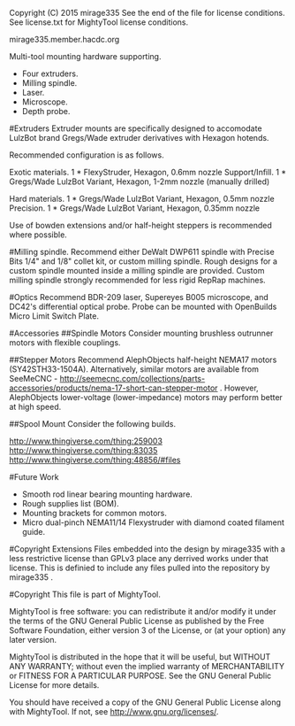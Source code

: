 Copyright (C) 2015 mirage335
See the end of the file for license conditions.
See license.txt for MightyTool license conditions.

mirage335.member.hacdc.org

Multi-tool mounting hardware supporting.
* Four extruders.
* Milling spindle.
* Laser.
* Microscope.
* Depth probe.

#Extruders
Extruder mounts are specifically designed to accomodate LulzBot brand Gregs/Wade extruder derivatives with Hexagon hotends.

Recommended configuration is as follows.

Exotic materials.	1 * FlexyStruder, Hexagon, 0.6mm nozzle
Support/Infill.		1 * Gregs/Wade LulzBot Variant, Hexagon, 1-2mm nozzle (manually drilled)

Hard materials.		1 * Gregs/Wade LulzBot Variant, Hexagon, 0.5mm nozzle
Precision.		1 * Gregs/Wade LulzBot Variant, Hexagon, 0.35mm nozzle

Use of bowden extensions and/or half-height steppers is recommended where possible.

#Milling spindle.
Recommend either DeWalt DWP611 spindle with Precise Bits 1/4" and 1/8" collet kit, or custom milling spindle. Rough designs for a custom spindle mounted inside a milling spindle are provided. Custom milling spindle strongly recommended for less rigid RepRap machines.

#Optics
Recommend BDR-209 laser, Supereyes B005 microscope, and DC42's differential optical probe. Probe can be mounted with OpenBuilds Micro Limit Switch Plate.

#Accessories
##Spindle Motors
Consider mounting brushless outrunner motors with flexible couplings.

##Stepper Motors
Recommend AlephObjects half-height NEMA17 motors (SY42STH33-1504A). Alternatively, similar motors are available from SeeMeCNC - http://seemecnc.com/collections/parts-accessories/products/nema-17-short-can-stepper-motor . However, AlephObjects lower-voltage (lower-impedance) motors may perform better at high speed.

##Spool Mount
Consider the following builds.

http://www.thingiverse.com/thing:259003
http://www.thingiverse.com/thing:83035
http://www.thingiverse.com/thing:48856/#files

#Future Work
* Smooth rod linear bearing mounting hardware.
* Rough supplies list (BOM).
* Mounting brackets for common motors.
* Micro dual-pinch NEMA11/14 Flexystruder with diamond coated filament guide.

#Copyright Extensions
Files embedded into the design by mirage335 with a less restrictive license than GPLv3 place any derrived works under that license. This is definied to include any files pulled into the repository by mirage335 .

#Copyright
This file is part of MightyTool.

MightyTool is free software: you can redistribute it and/or modify
it under the terms of the GNU General Public License as published by
the Free Software Foundation, either version 3 of the License, or
(at your option) any later version.

MightyTool is distributed in the hope that it will be useful,
but WITHOUT ANY WARRANTY; without even the implied warranty of
MERCHANTABILITY or FITNESS FOR A PARTICULAR PURPOSE.  See the
GNU General Public License for more details.

You should have received a copy of the GNU General Public License
along with MightyTool.  If not, see <http://www.gnu.org/licenses/>.